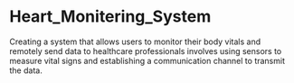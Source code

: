 # Heart_Monitering_System
Creating a system that allows users to monitor their body vitals and remotely send data to healthcare professionals involves using sensors to measure vital signs and establishing a communication channel to transmit the data.
